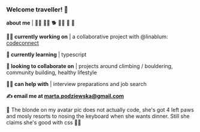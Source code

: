 ### Welcome traveller! 👋

**about me** | :climbing_woman: :woman_technologist: :dog2: :woman_cook: :thread: :dancer:

**:woman_mechanic: currently working on** | a collaborative project with @linablum: [codeconnect](https://github.com/ma-lina/codeconnect)

**🌱 currently learning** | typescript

**:handshake: looking to collaborate on** | projects around climbing / bouldering, community building, healthy lifestyle

**:genie_woman: can help with** | interview preparations and job search

**:writing_hand: email me at marta.podziewska@gmail.com**

:eyes: The blonde on my avatar pic does not actually code, she's got 4 left paws and mosly resorts to nosing the keyboard when she wants dinner. Still she claims she's good with css :woman_shrugging:

